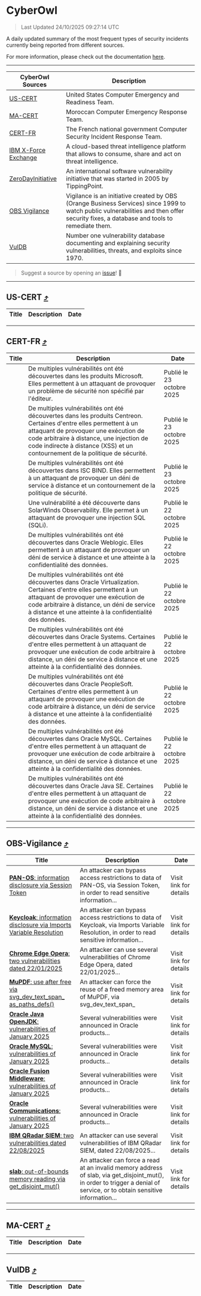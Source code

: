 
 <div id='top'></div>

# CyberOwl

 > Last Updated 24/10/2025 09:27:14 UTC
 
 A daily updated summary of the most frequent types of security incidents currently being reported from different sources.
 
 For more information, please check out the documentation [here](./docs/README.md).
 
 ---
 |CyberOwl Sources|Description|
 |---|---|
 |[US-CERT](#us-cert-arrow_heading_up)|United States Computer Emergency and Readiness Team.|
 |[MA-CERT](#ma-cert-arrow_heading_up)|Moroccan Computer Emergency Response Team.|
 |[CERT-FR](#cert-fr-arrow_heading_up)|The French national government Computer Security Incident Response Team.|
 |[IBM X-Force Exchange](#ibmcloud-arrow_heading_up)|A cloud-based threat intelligence platform that allows to consume, share and act on threat intelligence.|
 |[ZeroDayInitiative](#zerodayinitiative-arrow_heading_up)|An international software vulnerability initiative that was started in 2005 by TippingPoint.|
 |[OBS Vigilance](#obs-vigilance-arrow_heading_up)|Vigilance is an initiative created by OBS (Orange Business Services) since 1999 to watch public vulnerabilities and then offer security fixes, a database and tools to remediate them.|
 |[VulDB](#vuldb-arrow_heading_up)|Number one vulnerability database documenting and explaining security vulnerabilities, threats, and exploits since 1970.|
 
 > Suggest a source by opening an [issue](https://github.com/karimhabush/cyberowl/issues)! :raised_hands:
 ---

## US-CERT [:arrow_heading_up:](#cyberowl)

 |Title|Description|Date|
 |---|---|---|
 
 ---

## CERT-FR [:arrow_heading_up:](#cyberowl)

 |Title|Description|Date|
 |---|---|---|
 |[](https://www.cert.ssi.gouv.fr/avis/CERTFR-2025-AVI-0915/)|De multiples vulnérabilités ont été découvertes dans les produits Microsoft. Elles permettent à un attaquant de provoquer un problème de sécurité non spécifié par l'éditeur.|Publié le 23 octobre 2025|
 |[](https://www.cert.ssi.gouv.fr/avis/CERTFR-2025-AVI-0914/)|De multiples vulnérabilités ont été découvertes dans les produits Centreon. Certaines d'entre elles permettent à un attaquant de provoquer une exécution de code arbitraire à distance, une injection de code indirecte à distance (XSS) et un contournement de la politique de sécurité.|Publié le 23 octobre 2025|
 |[](https://www.cert.ssi.gouv.fr/avis/CERTFR-2025-AVI-0913/)|De multiples vulnérabilités ont été découvertes dans ISC BIND. Elles permettent à un attaquant de provoquer un déni de service à distance et un contournement de la politique de sécurité.|Publié le 23 octobre 2025|
 |[](https://www.cert.ssi.gouv.fr/avis/CERTFR-2025-AVI-0912/)|Une vulnérabilité a été découverte dans SolarWinds Observability. Elle permet à un attaquant de provoquer une injection SQL (SQLi).|Publié le 22 octobre 2025|
 |[](https://www.cert.ssi.gouv.fr/avis/CERTFR-2025-AVI-0911/)|De multiples vulnérabilités ont été découvertes dans Oracle Weblogic. Elles permettent à un attaquant de provoquer un déni de service à distance et une atteinte à la confidentialité des données.|Publié le 22 octobre 2025|
 |[](https://www.cert.ssi.gouv.fr/avis/CERTFR-2025-AVI-0910/)|De multiples vulnérabilités ont été découvertes dans Oracle Virtualization. Certaines d'entre elles permettent à un attaquant de provoquer une exécution de code arbitraire à distance, un déni de service à distance et une atteinte à la confidentialité des données.|Publié le 22 octobre 2025|
 |[](https://www.cert.ssi.gouv.fr/avis/CERTFR-2025-AVI-0909/)|De multiples vulnérabilités ont été découvertes dans Oracle Systems. Certaines d'entre elles permettent à un attaquant de provoquer une exécution de code arbitraire à distance, un déni de service à distance et une atteinte à la confidentialité des données.|Publié le 22 octobre 2025|
 |[](https://www.cert.ssi.gouv.fr/avis/CERTFR-2025-AVI-0908/)|De multiples vulnérabilités ont été découvertes dans Oracle PeopleSoft. Certaines d'entre elles permettent à un attaquant de provoquer une exécution de code arbitraire à distance, un déni de service à distance et une atteinte à la confidentialité des données.|Publié le 22 octobre 2025|
 |[](https://www.cert.ssi.gouv.fr/avis/CERTFR-2025-AVI-0907/)|De multiples vulnérabilités ont été découvertes dans Oracle MySQL. Certaines d'entre elles permettent à un attaquant de provoquer une exécution de code arbitraire à distance, un déni de service à distance et une atteinte à la confidentialité des données.|Publié le 22 octobre 2025|
 |[](https://www.cert.ssi.gouv.fr/avis/CERTFR-2025-AVI-0906/)|De multiples vulnérabilités ont été découvertes dans Oracle Java SE. Certaines d'entre elles permettent à un attaquant de provoquer une exécution de code arbitraire à distance, un déni de service à distance et une atteinte à la confidentialité des données.|Publié le 22 octobre 2025|
 
 ---

## OBS-Vigilance [:arrow_heading_up:](#cyberowl)

 |Title|Description|Date|
 |---|---|---|
 |[<a href="https://vigilance.fr/vulnerability/PAN-OS-information-disclosure-via-Session-Token-48422" class="noirorange"><b>PAN-OS</b>: information disclosure via Session Token</a>](https://vigilance.fr/vulnerability/PAN-OS-information-disclosure-via-Session-Token-48422)|An attacker can bypass access restrictions to data of PAN-OS, via Session Token, in order to read sensitive information...|Visit link for details|
 |[<a href="https://vigilance.fr/vulnerability/Keycloak-information-disclosure-via-Imports-Variable-Resolution-48420" class="noirorange"><b>Keycloak</b>: information disclosure via Imports Variable Resolution</a>](https://vigilance.fr/vulnerability/Keycloak-information-disclosure-via-Imports-Variable-Resolution-48420)|An attacker can bypass access restrictions to data of Keycloak, via Imports Variable Resolution, in order to read sensitive information...|Visit link for details|
 |[<a href="https://vigilance.fr/vulnerability/Chrome-Edge-Opera-two-vulnerabilities-dated-22-01-2025-46178" class="noirorange"><b>Chrome  Edge  Opera</b>: two vulnerabilities dated 22/01/2025</a>](https://vigilance.fr/vulnerability/Chrome-Edge-Opera-two-vulnerabilities-dated-22-01-2025-46178)|An attacker can use several vulnerabilities of Chrome  Edge  Opera, dated 22/01/2025...|Visit link for details|
 |[<a href="https://vigilance.fr/vulnerability/MuPDF-use-after-free-via-svg-dev-text-span-as-paths-defs-48050" class="noirorange"><b>MuPDF</b>: use after free via svg_dev_text_span_<wbr>as_paths_defs()</wbr></a>](https://vigilance.fr/vulnerability/MuPDF-use-after-free-via-svg-dev-text-span-as-paths-defs-48050)|An attacker can force the reuse of a freed memory area of MuPDF, via svg_dev_text_span_|Visit link for details|
 |[<a href="https://vigilance.fr/vulnerability/Oracle-Java-OpenJDK-vulnerabilities-of-January-2025-46163" class="noirorange"><b>Oracle Java  OpenJDK</b>: vulnerabilities of January 2025</a>](https://vigilance.fr/vulnerability/Oracle-Java-OpenJDK-vulnerabilities-of-January-2025-46163)|Several vulnerabilities were announced in Oracle products...|Visit link for details|
 |[<a href="https://vigilance.fr/vulnerability/Oracle-MySQL-vulnerabilities-of-January-2025-46162" class="noirorange"><b>Oracle MySQL</b>: vulnerabilities of January 2025</a>](https://vigilance.fr/vulnerability/Oracle-MySQL-vulnerabilities-of-January-2025-46162)|Several vulnerabilities were announced in Oracle products...|Visit link for details|
 |[<a href="https://vigilance.fr/vulnerability/Oracle-Fusion-Middleware-vulnerabilities-of-January-2025-46159" class="noirorange"><b>Oracle Fusion Middleware</b>: vulnerabilities of January 2025</a>](https://vigilance.fr/vulnerability/Oracle-Fusion-Middleware-vulnerabilities-of-January-2025-46159)|Several vulnerabilities were announced in Oracle products...|Visit link for details|
 |[<a href="https://vigilance.fr/vulnerability/Oracle-Communications-vulnerabilities-of-January-2025-46155" class="noirorange"><b>Oracle Communications</b>: vulnerabilities of January 2025</a>](https://vigilance.fr/vulnerability/Oracle-Communications-vulnerabilities-of-January-2025-46155)|Several vulnerabilities were announced in Oracle products...|Visit link for details|
 |[<a href="https://vigilance.fr/vulnerability/IBM-QRadar-SIEM-two-vulnerabilities-dated-22-08-2025-48047" class="noirorange"><b>IBM QRadar SIEM</b>: two vulnerabilities dated 22/08/2025</a>](https://vigilance.fr/vulnerability/IBM-QRadar-SIEM-two-vulnerabilities-dated-22-08-2025-48047)|An attacker can use several vulnerabilities of IBM QRadar SIEM, dated 22/08/2025...|Visit link for details|
 |[<a href="https://vigilance.fr/vulnerability/slab-out-of-bounds-memory-reading-via-get-disjoint-mut-48046" class="noirorange"><b>slab</b>: out-of-bounds memory reading via get_disjoint_mut()</a>](https://vigilance.fr/vulnerability/slab-out-of-bounds-memory-reading-via-get-disjoint-mut-48046)|An attacker can force a read at an invalid memory address of slab, via get_disjoint_mut(), in order to trigger a denial of service, or to obtain sensitive information...|Visit link for details|
 
 ---

## MA-CERT [:arrow_heading_up:](#cyberowl)

 |Title|Description|Date|
 |---|---|---|
 
 ---

## VulDB [:arrow_heading_up:](#cyberowl)

 |Title|Description|Date|
 |---|---|---|
 